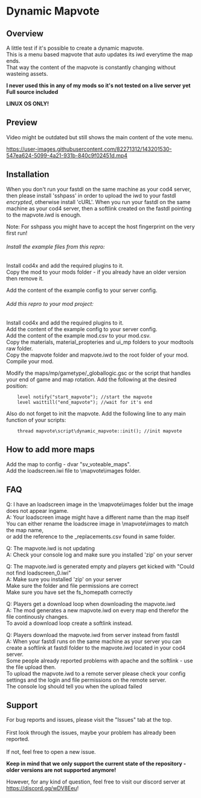 # Dynamic Mapvote

## Overview

A little test if it's possible to create a dynamic mapvote.<br/>
This is a menu based mapvote that auto updates its iwd everytime the map ends.<br/>
That way the content of the mapvote is constantly changing without wasteing assets.<br/>

**I never used this in any of my mods so it's not tested on a live server yet**<br/>
**Full source included**<br/>

**LINUX OS ONLY!**<br/>

## Preview
Video might be outdated but still shows the main content of the vote menu.

https://user-images.githubusercontent.com/82271312/143201530-547ea624-5099-4a21-931b-840c9f02451d.mp4

## Installation

When you don't run your fastdl on the same machine as your cod4 server, then please install 'sshpass' in order to upload the iwd to your fastdl *encrypted*, otherwise install 'cURL'.
When you run your fastdl on the same machine as your cod4 server, then a softlink created on the fastdl pointing to the mapvote.iwd is enough.

Note: For sshpass you might have to accept the host fingerprint on the very first run!

###### Install the example files from this repro:
Install cod4x and add the required plugins to it.<br/>
Copy the mod to your mods folder - if you already have an older version then remove it.<br/>

Add the content of the example config to your server config.<br/>

###### Add this repro to your mod project:
Install cod4x and add the required plugins to it.<br/>
Add the content of the example config to your server config.<br/>
Add the content of the example mod.csv to your mod.csv.<br/>
Copy the materials, material_propteries and ui_mp folders to your modtools raw folder.<br/>
Copy the mapvote folder and mapvote.iwd to the root folder of your mod.
Compile your mod.

Modify the maps/mp/gametype/_globallogic.gsc or the script that handles your end of game and map rotation.
Add the following at the desired position:
```
	level notify("start_mapvote"); //start the mapvote
	level waittill("end_mapvote"); //wait for it's end
```

Also do not forget to init the mapvote.
Add the following line to any main function of your scripts:
```
	thread mapvote\script\dynamic_mapvote::init(); //init mapvote
```

## How to add more maps

Add the map to config - dvar "sv_voteable_maps".<br/>
Add the loadscreen.iwi file to \mapvote\images folder.<br/>

## FAQ

Q: I have an loadscreen image in the \mapvote\images folder but the image does not appear ingame.<br/>
A: Your loadscreen image might have a different name than the map itself<br/>
   You can either rename the loadscree image in \mapvote\images to match the map name,<br/>
   or add the reference to the _replacements.csv found in same folder.<br/>
 
Q: The mapvote.iwd is not updating<br/>
A: Check your console log and make sure you installed 'zip' on your server<br/>

Q: The mapvote.iwd is generated empty and players get kicked with "Could not find loadscreen_0.iwi"<br/>
A: Make sure you installed 'zip' on your server<br/>
   Make sure the folder and file permissions are correct<br/>
   Make sure you have set the fs_homepath correctly<br/>

Q: Players get a download loop when downloading the mapvote.iwd<br/>
A: The mod generates a new mapvote.iwd on every map end therefor the file continously changes.<br/>
   To avoid a download loop create a softlink instead.<br/>

Q: Players download the mapvote.iwd from server instead from fastdl<br/>
A: When your fastdl runs on the same machine as your server you can create a softlink at fastdl folder to the mapvote.iwd located in your cod4 server.<br/>
   Some people already reported problems with apache and the softlink - use the file upload then.<br/>
   To upload the mapvote.iwd to a remote server please check your config settings and the login and file permissions on the remote server.<br/>
   The console log should tell you when the upload failed<br/>

## Support
For bug reports and issues, please visit the "Issues" tab at the top.<br><br/>
First look through the issues, maybe your problem has already been reported.<br><br/>
If not, feel free to open a new issue.<br/>

**Keep in mind that we only support the current state of the repository - older versions are not supported anymore!**

However, for any kind of question, feel free to visit our discord server at https://discord.gg/wDV8Eeu!
